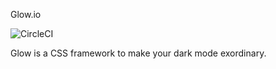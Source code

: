 Glow.io

![CircleCI](https://img.shields.io/circleci/build/github/KrzysztofLen/glow.io?token=0e4f222a9e785ae31a5d3456a25fd21ee9e71a6b)


Glow is a CSS framework to make your dark mode exordinary.